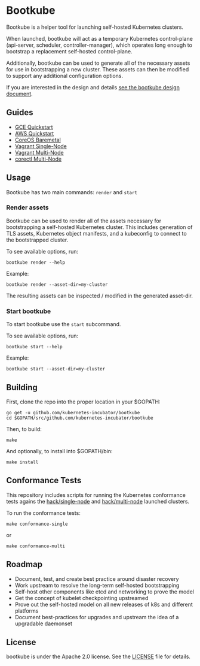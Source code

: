 # Bootkube

Bootkube is a helper tool for launching self-hosted Kubernetes clusters.

When launched, bootkube will act as a temporary Kubernetes control-plane (api-server, scheduler, controller-manager), which operates long enough to bootstrap a replacement self-hosted control-plane.

Additionally, bootkube can be used to generate all of the necessary assets for use in bootstrapping a new cluster. These assets can then be modified to support any additional configuration options.

If you are interested in the design and details [see the bootkube design document](https://docs.google.com/document/d/1VNp4CMjPPHevh2_JQGMl-hpz9JSLq3s7HlI87CTjl-8/edit).

## Guides

* [GCE Quickstart](hack/quickstart/quickstart-gce.md)
* [AWS Quickstart](hack/quickstart/quickstart-aws.md)
* [CoreOS Baremetal](https://github.com/coreos/coreos-baremetal/blob/master/Documentation/bootkube.md)
* [Vagrant Single-Node](hack/single-node/README.md)
* [Vagrant Multi-Node](hack/multi-node/README.md)
* [corectl Multi-Node](hack/corectl/README.md)

## Usage

Bootkube has two main commands: `render` and `start`

### Render assets

Bootkube can be used to render all of the assets necessary for bootstrapping a self-hosted Kubernetes cluster. This includes generation of TLS assets, Kubernetes object manifests, and a kubeconfig to connect to the bootstrapped cluster.

To see available options, run:

```
bootkube render --help
```

Example:

```
bootkube render --asset-dir=my-cluster
```

The resulting assets can be inspected / modified in the generated asset-dir.

### Start bootkube

To start bootkube use the `start` subcommand.

To see available options, run:

```
bootkube start --help
```

Example:

```
bootkube start --asset-dir=my-cluster
```

## Building

First, clone the repo into the proper location in your $GOPATH:

```
go get -u github.com/kubernetes-incubator/bootkube
cd $GOPATH/src/github.com/kubernetes-incubator/bootkube
```

Then, to build:

```
make
```

And optionally, to install into $GOPATH/bin:

```
make install
```

## Conformance Tests

This repository includes scripts for running the Kubernetes conformance tests agains the [hack/single-node](hack/single-node) and [hack/multi-node](hack/multi-node) launched clusters.

To run the conformance tests:

```
make conformance-single
```

or

```
make conformance-multi
```

## Roadmap

- Document, test, and create best practice around disaster recovery
- Work upstream to resolve the long-term self-hosted bootstrapping
- Self-host other components like etcd and networking to prove the model
- Get the concept of kubelet checkpointing upstreamed
- Prove out the self-hosted model on all new releases of k8s and different platforms
- Document best-practices for upgrades and upstream the idea of a upgradable daemonset

## License

bootkube is under the Apache 2.0 license. See the [LICENSE](LICENSE) file for details.
